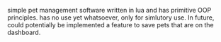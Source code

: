 simple pet management software written in lua and has primitive OOP principles. has no use yet whatsoever, only for simlutory use. In future, could potentially be implemented a feature to save pets that are on the dashboard.
